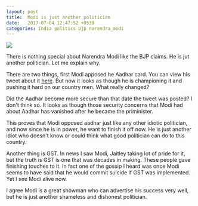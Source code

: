 ```yaml
---
layout: post
title:  Modi is just another politician
date:   2017-07-04 12:47:52 +0530
categories: india politics bjp narendra_modi
---
```


![](http://s3.india.com/wp-content/uploads/2017/01/Narendra-Modi-3.jpg)

There is nothing special about Narendra Modi like the BJP claims. He is jut another
politician. Let me explain why.

There are two things, first Modi apposed he Aadhar card. You can view his tweet about
it [here](https://twitter.com/narendramodi/status/453543852175925248). But now it
looks as though he is championing it and pushing it hard on our country men. What
really changed?

Did the Aadhar become more secure than that date the tweet was posted? I don't
think so. It looks as though those security concerns that Modi had about Aadhar
has vanished after he became the priminister. 

This proves that Modi opposed aadhar just like any other idiotic politician, and
now since he is in power, he want to finish it off now. He is just another idiot who
doesn't know or could think what good politician can do to this country.

Another thing is GST. In news I saw Modi, Jaitley taking lot of pride for it, but
the truth is GST is one that was decades in making. These people gave finishing
touches to it. In fact one of the gossip I heard was once Modi seems to have said
that he would commit suicide if GST was implemented. Yet I see Modi alive now.

I agree Modi is a great showman who can advertise his success very well, but he
is just another shameless and dishonest politician.
